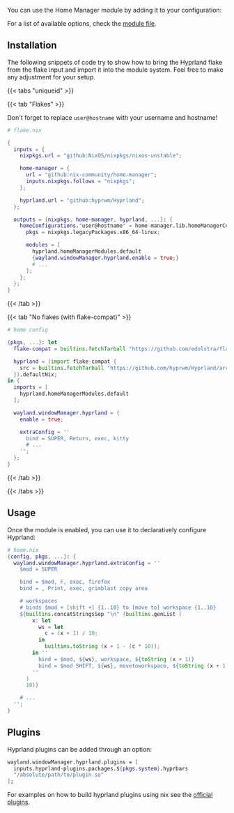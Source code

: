You can use the Home Manager module by adding it to your configuration:

For a list of available options, check the
[module file](https://github.com/hyprwm/Hyprland/blob/main/nix/hm-module.nix).


## Installation

The following snippets of code try to show how to bring the Hyprland flake from
the flake input and import it into the module system. Feel free to make any
adjustment for your setup.

{{< tabs "uniqueid" >}}

{{< tab "Flakes" >}}

Don't forget to replace `user@hostname` with your username and hostname!

```nix
# flake.nix

{
  inputs = {
    nixpkgs.url = "github:NixOS/nixpkgs/nixos-unstable";

    home-manager = {
      url = "github:nix-community/home-manager";
      inputs.nixpkgs.follows = "nixpkgs";
    };

    hyprland.url = "github:hyprwm/Hyprland";
  };

  outputs = {nixpkgs, home-manager, hyprland, ...}: {
    homeConfigurations."user@hostname" = home-manager.lib.homeManagerConfiguration {
      pkgs = nixpkgs.legacyPackages.x86_64-linux;

      modules = [
        hyprland.homeManagerModules.default
        {wayland.windowManager.hyprland.enable = true;}
        # ...
      ];
    };
  };
}
```
{{< /tab >}}

{{< tab "No flakes (with flake-compat)" >}}
```nix
# home config

{pkgs, ...}: let
  flake-compat = builtins.fetchTarball "https://github.com/edolstra/flake-compat/archive/master.tar.gz";

  hyprland = (import flake-compat {
    src = builtins.fetchTarball "https://github.com/hyprwm/Hyprland/archive/master.tar.gz";
  }).defaultNix;
in {
  imports = [
    hyprland.homeManagerModules.default
  ];

  wayland.windowManager.hyprland = {
    enable = true;

    extraConfig = ''
      bind = SUPER, Return, exec, kitty
      # ...
    '';
  };
}
```
{{< /tab >}}

{{< /tabs >}}


## Usage

Once the module is enabled, you can use it to declaratively configure Hyprland:

```nix
# home.nix
{config, pkgs, ...}: {
  wayland.windowManager.hyprland.extraConfig = ''
    $mod = SUPER

    bind = $mod, F, exec, firefox
    bind = , Print, exec, grimblast copy area

    # workspaces
    # binds $mod + [shift +] {1..10} to [move to] workspace {1..10}
    ${builtins.concatStringsSep "\n" (builtins.genList (
        x: let
          ws = let
            c = (x + 1) / 10;
          in
            builtins.toString (x + 1 - (c * 10));
        in ''
          bind = $mod, ${ws}, workspace, ${toString (x + 1)}
          bind = $mod SHIFT, ${ws}, movetoworkspace, ${toString (x + 1)}
        ''
      )
      10)}

    # ...
  '';
}
```

## Plugins

Hyprland plugins can be added through an option:

```nix
wayland.windowManager.hyprland.plugins = [
  inputs.hyprland-plugins.packages.${pkgs.system}.hyprbars
  "/absolute/path/to/plugin.so"
];
```

For examples on how to build hyprland plugins using nix see the
[official plugins](https://github.com/hyprwm/hyprland-plugins).
